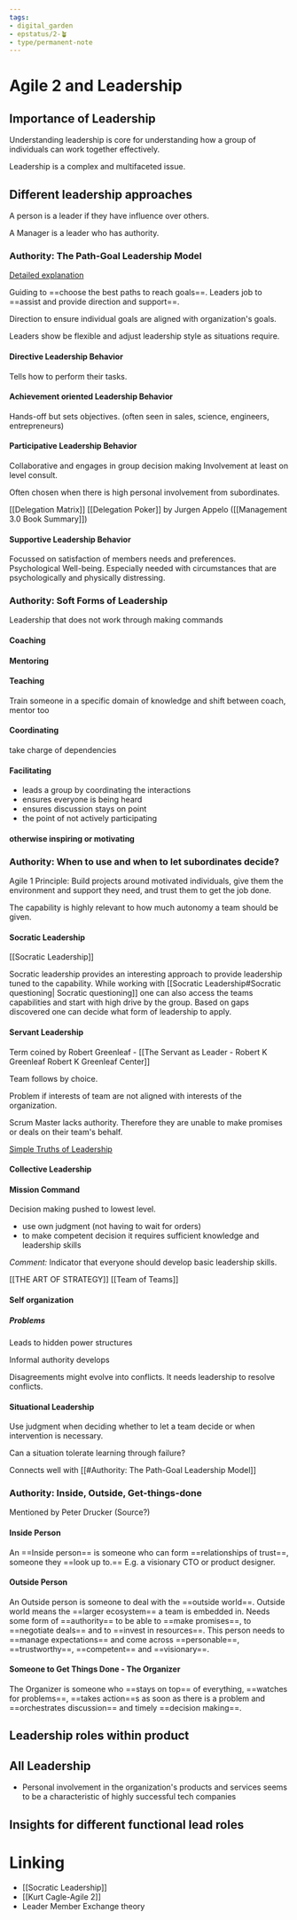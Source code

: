 ```yaml
---
tags: 
- digital_garden
- epstatus/2-🪴
- type/permanent-note
---
```

# Agile 2 and Leadership
## Importance of Leadership
Understanding leadership is core for understanding how a group of individuals can work together effectively.

Leadership is a complex and multifaceted issue. 


## Different leadership approaches
A person is a leader if they have influence over others.

A Manager is a leader who has authority.

### Authority: The Path-Goal Leadership Model
[Detailed explanation](https://en.wikipedia.org/wiki/Path%E2%80%93goal_theory)

Guiding to ==choose the best paths to reach goals==. Leaders job to ==assist and provide direction and support==. 

Direction to ensure individual goals are aligned with organization's goals. 

Leaders show be flexible and adjust leadership style as situations require.

#### Directive Leadership Behavior
Tells how to perform their tasks.

#### Achievement oriented Leadership Behavior
Hands-off but sets objectives. (often seen in sales, science, engineers, entrepreneurs)

#### Participative Leadership Behavior
Collaborative and engages in group decision making
Involvement at least on level consult.

Often chosen when there is high personal involvement from subordinates.

[[Delegation Matrix]]
[[Delegation Poker]] by Jurgen Appelo ([[Management 3.0 Book Summary]])

#### Supportive Leadership Behavior
Focussed on satisfaction of members needs and preferences. Psychological Well-being. Especially needed with circumstances that are psychologically and physically distressing.


### Authority: Soft Forms of Leadership
Leadership that does not work through making commands

#### Coaching

#### Mentoring

#### Teaching
Train someone in a specific domain of knowledge and shift between coach, mentor too

#### Coordinating
take charge of dependencies

#### Facilitating
+ leads a group by coordinating the interactions 
+ ensures everyone is being heard 
+ ensures discussion stays on point
+ the point of not actively participating 

#### otherwise inspiring or motivating

### Authority: When to use and when to let subordinates decide?
Agile 1 Principle: Build projects around motivated individuals, give them the environment and support they need, and trust them to get the job done.

The capability is highly relevant to how much autonomy a team should be given.

#### Socratic Leadership
[[Socratic Leadership]]

Socratic leadership provides an interesting approach to provide leadership tuned to the capability. 
While working with [[Socratic Leadership#Socratic questioning| Socratic questioning]] one can also access the teams capabilities and start with high drive by the group. 
Based on gaps discovered one can decide what form of leadership to apply.

#### Servant Leadership
Term coined by Robert Greenleaf - [[The Servant as Leader - Robert K Greenleaf Robert K Greenleaf Center]]

Team follows by choice.

Problem if interests of team are not aligned with interests of the organization.

Scrum Master lacks authority. Therefore they are unable to make promises or deals on their team's behalf.

[Simple Truths of Leadership](https://www.blinkist.com/en/app/books/simple-truths-of-leadership-en)

#### Collective Leadership

#### Mission Command
Decision making pushed to lowest level. 
+ use own judgment (not having to wait for orders)
+ to make competent decision it requires sufficient knowledge and leadership skills

*Comment:* Indicator that everyone should develop basic leadership skills.

[[THE ART OF STRATEGY]]
[[Team of Teams]]

#### Self organization
##### Problems 
Leads to hidden power structures

Informal authority develops

Disagreements might evolve into conflicts. It needs leadership to resolve conflicts.

#### Situational Leadership
Use judgment when deciding whether to let a team decide or when intervention is necessary.

Can a situation tolerate learning through failure?

Connects well with [[#Authority: The Path-Goal Leadership Model]]

### Authority: Inside, Outside, Get-things-done
Mentioned  by Peter Drucker (Source?)

#### Inside Person
An ==Inside person== is someone who can form ==relationships of trust==, someone they ==look up to.== E.g. a visionary CTO or product designer.

#### Outside Person
An Outside person is someone to deal with the ==outside world==. Outside world means the ==larger ecosystem== a team is embedded in.
Needs some form of ==authority== to be able to ==make promises==, to ==negotiate deals== and to ==invest in resources==. 
This person needs to ==manage expectations== and come across ==personable==, ==trustworthy==, ==competent== and ==visionary==.

#### Someone to Get Things Done - The Organizer
The Organizer is someone who ==stays on top== of everything, ==watches for problems==, ==takes action==s as soon as there is a problem and ==orchestrates discussion== and timely ==decision making==.

## Leadership roles within product

## All Leadership
+ Personal involvement in the organization's products and services seems to be a characteristic of highly successful tech companies

## Insights for different functional lead roles


# Linking
+ [[Socratic Leadership]]
+ [[Kurt Cagle-Agile 2]]
+ Leader Member Exchange theory

